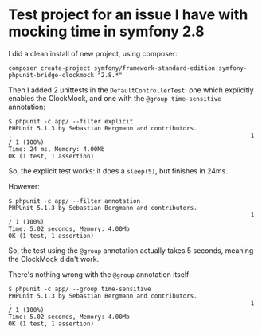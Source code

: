# Test project for an issue I have with mocking time in symfony 2.8

I did a clean install of new project, using composer:

    composer create-project symfony/framework-standard-edition symfony-phpunit-bridge-clockmock "2.8.*"

Then I added 2 unittests in the `DefaultControllerTest`: one which explicitly enables the ClockMock, and one with the `@group time-sensitive` annotation:

    $ phpunit -c app/ --filter explicit
    PHPUnit 5.1.3 by Sebastian Bergmann and contributors.
    .                                                                   1 / 1 (100%)
    Time: 24 ms, Memory: 4.00Mb
    OK (1 test, 1 assertion)

So, the explicit test works: it does a `sleep(5)`, but finishes in 24ms.

However:

    $ phpunit -c app/ --filter annotation
    PHPUnit 5.1.3 by Sebastian Bergmann and contributors.
    .                                                                   1 / 1 (100%)
    Time: 5.02 seconds, Memory: 4.00Mb
    OK (1 test, 1 assertion)

So, the test using the `@group` annotation actually takes 5 seconds, meaning the ClockMock didn't work.

There's nothing wrong with the `@group` annotation itself:

    $ phpunit -c app/ --group time-sensitive
    PHPUnit 5.1.3 by Sebastian Bergmann and contributors.
    .                                                                   1 / 1 (100%)
    Time: 5.02 seconds, Memory: 4.00Mb
    OK (1 test, 1 assertion)
